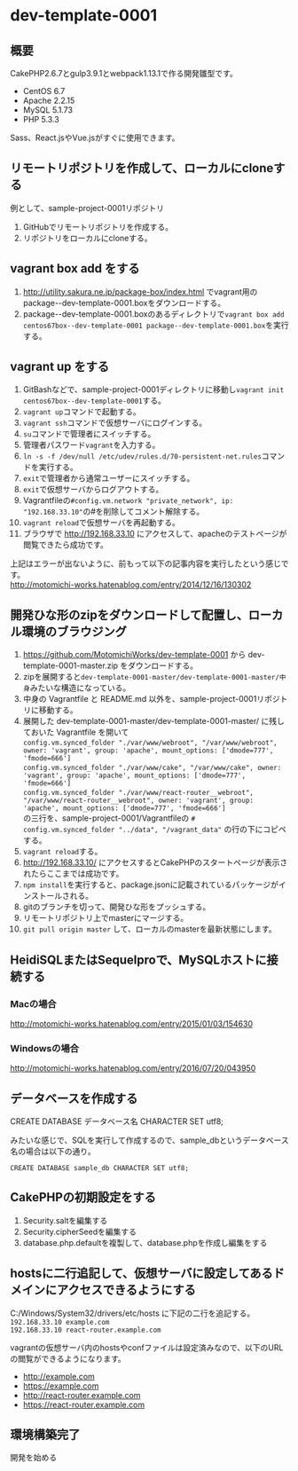 # dev-template-0001

## 概要

CakePHP2.6.7とgulp3.9.1とwebpack1.13.1で作る開発雛型です。

- CentOS 6.7
- Apache 2.2.15
- MySQL 5.1.73
- PHP 5.3.3

Sass、React.jsやVue.jsがすぐに使用できます。

## リモートリポジトリを作成して、ローカルにcloneする

例として、sample-project-0001リポジトリ

1. GitHubでリモートリポジトリを作成する。
2. リポジトリをローカルにcloneする。

## vagrant box add をする

1. http://utility.sakura.ne.jp/package-box/index.html でvagrant用のpackage--dev-template-0001.boxをダウンロードする。
2. package--dev-template-0001.boxのあるディレクトリで`vagrant box add centos67box--dev-template-0001 package--dev-template-0001.box`を実行する。

## vagrant up をする

1. GitBashなどで、sample-project-0001ディレクトリに移動し`vagrant init centos67box--dev-template-0001`する。
2. `vagrant up`コマンドで起動する。
3. `vagrant ssh`コマンドで仮想サーバにログインする。
4. `su`コマンドで管理者にスイッチする。
5. 管理者パスワード`vagrant`を入力する。
6. `ln -s -f /dev/null /etc/udev/rules.d/70-persistent-net.rules`コマンドを実行する。
7. `exit`で管理者から通常ユーザーにスイッチする。
8. `exit`で仮想サーバからログアウトする。
9. Vagrantfileの`#config.vm.network "private_network", ip: "192.168.33.10"`の#を削除してコメント解除する。
10. `vagrant reload`で仮想サーバを再起動する。
11. ブラウザで http://192.168.33.10 にアクセスして、apacheのテストページが閲覧できたら成功です。

上記はエラーが出ないように、前もって以下の記事内容を実行したという感じです。  
http://motomichi-works.hatenablog.com/entry/2014/12/16/130302

## 開発ひな形のzipをダウンロードして配置し、ローカル環境のブラウジング

1. https://github.com/MotomichiWorks/dev-template-0001 から dev-template-0001-master.zip をダウンロードする。
2. zipを展開すると`dev-template-0001-master/dev-template-0001-master/中身`みたいな構造になっている。
3. 中身の Vagrantfile と README.md 以外を、sample-project-0001リポジトリに移動する。
4. 展開した dev-template-0001-master/dev-template-0001-master/ に残しておいた Vagrantfile を開いて  
`config.vm.synced_folder "./var/www/webroot", "/var/www/webroot", owner: 'vagrant', group: 'apache', mount_options: ['dmode=777', 'fmode=666']`  
`config.vm.synced_folder "./var/www/cake", "/var/www/cake", owner: 'vagrant', group: 'apache', mount_options: ['dmode=777', 'fmode=666']`  
`config.vm.synced_folder "./var/www/react-router__webroot", "/var/www/react-router__webroot", owner: 'vagrant', group: 'apache', mount_options: ['dmode=777', 'fmode=666']`  
の三行を、sample-project-0001/Vagrantfileの `# config.vm.synced_folder "../data", "/vagrant_data"` の行の下にコピペする。
5. `vagrant reload`する。
6. http://192.168.33.10/ にアクセスするとCakePHPのスタートページが表示されたらここまでは成功です。
7. `npm install`を実行すると、package.jsonに記載されているパッケージがインストールされる。
8. gitのブランチを切って、開発ひな形をプッシュする。
9. リモートリポジトリ上でmasterにマージする。
10. `git pull origin master` して、ローカルのmasterを最新状態にします。

## HeidiSQLまたはSequelproで、MySQLホストに接続する

### Macの場合
http://motomichi-works.hatenablog.com/entry/2015/01/03/154630

### Windowsの場合
http://motomichi-works.hatenablog.com/entry/2016/07/20/043950

## データベースを作成する

CREATE DATABASE データベース名 CHARACTER SET utf8;

みたいな感じで、SQLを実行して作成するので、sample_dbというデータベース名の場合は以下の通り。

`CREATE DATABASE sample_db CHARACTER SET utf8;`

## CakePHPの初期設定をする

1. Security.saltを編集する
2. Security.cipherSeedを編集する
3. database.php.defaultを複製して、database.phpを作成し編集をする

## hostsに二行追記して、仮想サーバに設定してあるドメインにアクセスできるようにする

C:/Windows/System32/drivers/etc/hosts に下記の二行を追記する。
`192.168.33.10 example.com`  
`192.168.33.10 react-router.example.com`

vagrantの仮想サーバ内のhostsやconfファイルは設定済みなので、以下のURLの閲覧ができるようになります。

- http://example.com
- https://example.com
- http://react-router.example.com
- https://react-router.example.com

## 環境構築完了

開発を始める

